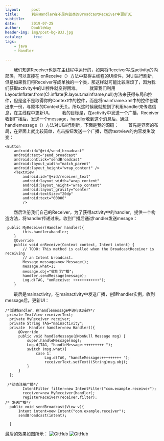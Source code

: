 ```yaml
---
layout:     post
title:      利用Handler在不是内部类的BroadcastReceiver中更新UI
subtitle:   
date:       2019-07-25
author:     DoubleWay
header-img: img/post-bg-BJJ.jpg
catalog: 	 true
tags:
    - java
    - Handler
    
---
```

&emsp;&emsp;我们知道Receiver也是在主线程中运行的，如果将Receiver写成activity的内部类，可以直接在 onReceive（）方法中获得主线程的UI控件，对UI进行刷新，但是如果我们将Receiver写成单独的一个类，那这样就可能比较麻烦了，因为我们获取activity中的UI控件就变得困难。
&emsp;&emsp;就算我们利用LayoutInflater.from(C).inflate(R.layout.mainframe,null)方法来获得布局和控件，但是这不是取得你的Context中的控件，而是将mainframe.xml中的控件创建出来一份，与原本的Context无关。所以这时候我就想到了利用handler来传递信息，在主线程中更新UI。
&emsp;&emsp;我的目标是，在activity中发送一个广播，Receiver收到广播后，发送一个message，handler收到这个消息后，通过handlemessage（）方法对UI进行刷新，下面是我的源码：
&emsp;&emsp;首先是界面的布局，在界面上就比较简单，点击按钮发送一个广播，然后textview的内容发生改变：
````
<Button
    android:id="@+id/send_broadcast"
    android:text="send_broadcast"
    android:onClick="sendBroadcast"
    android:layout_width="match_parent"
    android:layout_height="wrap_content" />
    <TextView
        android:id="@+id/receiver_text"
        android:layout_width="wrap_content"
        android:layout_height="wrap_content"
        android:layout_gravity="center"
        android:textSize="20dp"
        android:text="00000"
        />
`````
&emsp;&emsp;然后注册我们自己的Receiver，为了获得activity中的handler，提供一个构造方法，将handler传递过来。收到广播后通过handler发送mesage：
`````
 public MyReceiver(Handler handler){
        this.handler=handler;
    }
    @Override
    public void onReceive(Context context, Intent intent) {
        // TODO: This method is called when the BroadcastReceiver is receiving
        // an Intent broadcast.
        Message message=new Message();
        message.what=1;
        message.obj="收到了广播";
        handler.sendMessage(message);
        Log.d(TAG, "onReceive: ++++++++++++");
    }
`````
&emsp;&emsp;最后是mainactivity，在mainactivity中发送广播，创建handler实例，收到message后，更新UI：
`````
/*创建handler，在handlemessage中进行UI操作*/
 private TextView receiverText;
  private MyReceiver receiver;
  private String TAG="mainactivity";
  private  Handler handler=new Handler(){
      @Override
      public void handleMessage(@NonNull Message msg) {
          super.handleMessage(msg);
          Log.d(TAG, "handleMessage:+++++++++ ");
          switch (msg.what){
              case 1:
                  Log.d(TAG, "handleMessage:+++++++++ ");
                  receiverText.setText((String)msg.obj);
          }
      }
  };

 /*动态注册广播*/
        IntentFilter filter=new IntentFilter("com.example.receiver");
        receiver=new MyReceiver(handler);
        registerReceiver(receiver,filter);
/* 发送广播*/
  public void sendBroadcast(View v){
      Intent intent=new Intent("com.example.receiver");
      sendBroadcast(intent);

  }
``````
最后的效果如图所示：
![GitHub](https://raw.githubusercontent.com/DoubleWay/DoubleWay.github.io/master/img/2019-07-25/2019-07-25-1.1.png)
![GitHub](https://raw.githubusercontent.com/DoubleWay/DoubleWay.github.io/master/img/2019-07-25/2019-07-25-1.2.png)

